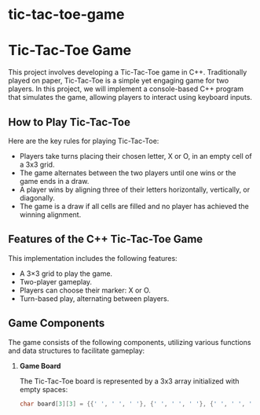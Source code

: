# tic-tac-toe-game
# Tic-Tac-Toe Game

This project involves developing a Tic-Tac-Toe game in C++. Traditionally played on paper, Tic-Tac-Toe is a simple yet engaging game for two players. In this project, we will implement a console-based C++ program that simulates the game, allowing players to interact using keyboard inputs.

## How to Play Tic-Tac-Toe

Here are the key rules for playing Tic-Tac-Toe:

- Players take turns placing their chosen letter, X or O, in an empty cell of a 3x3 grid.
- The game alternates between the two players until one wins or the game ends in a draw.
- A player wins by aligning three of their letters horizontally, vertically, or diagonally.
- The game is a draw if all cells are filled and no player has achieved the winning alignment.

## Features of the C++ Tic-Tac-Toe Game

This implementation includes the following features:

- A 3×3 grid to play the game.
- Two-player gameplay.
- Players can choose their marker: X or O.
- Turn-based play, alternating between players.

## Game Components

The game consists of the following components, utilizing various functions and data structures to facilitate gameplay:

1. **Game Board**

   The Tic-Tac-Toe board is represented by a 3x3 array initialized with empty spaces:

   ```cpp
   char board[3][3] = {{' ', ' ', ' '}, {' ', ' ', ' '}, {' ', ' ', ' '}};
